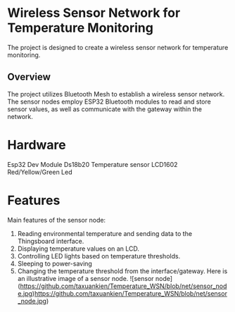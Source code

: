 # Wireless Sensor Network for Temperature Monitoring
The project is designed to create a wireless sensor network for temperature monitoring. 
## Overview
The project utilizes Bluetooth Mesh to establish a wireless sensor network. The sensor nodes employ ESP32 Bluetooth modules to read and store sensor values, as well as communicate with the gateway within the network.
# Hardware 
Esp32 Dev Module
Ds18b20 Temperature sensor
LCD1602
Red/Yellow/Green Led
# Features
Main features of the sensor node:
1. Reading environmental temperature and sending data to the Thingsboard interface.
2. Displaying temperature values on an LCD.
3. Controlling LED lights based on temperature thresholds.
4. Sleeping to power-saving
5. Changing the temperature threshold from the interface/gateway.
Here is an illustrative image of a sensor node.
![sensor node] (https://github.com/taxuankien/Temperature_WSN/blob/net/sensor_node.jpg)https://github.com/taxuankien/Temperature_WSN/blob/net/sensor_node.jpg)

